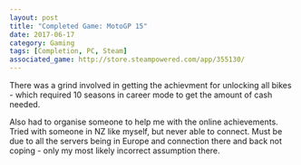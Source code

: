 ```yaml
---
layout: post
title: "Completed Game: MotoGP 15"
date: 2017-06-17
category: Gaming
tags: [Completion, PC, Steam]
associated_game: http://store.steampowered.com/app/355130/
---
```

There was a grind involved in getting the achievment for unlocking all bikes - which required 10 seasons in career mode to get the amount of cash needed.

Also had to organise someone to help me with the online achievements.  Tried with someone in NZ like myself, but never able to connect.  Must be due to all the servers being in Europe and connection there and back not coping - only my most likely incorrect assumption there.